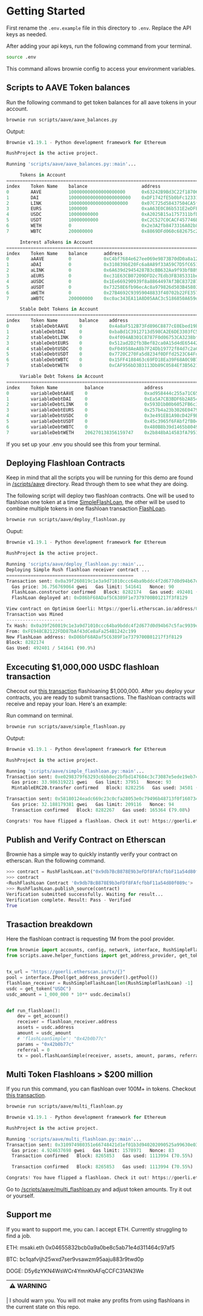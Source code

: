 # Getting Started

First rename the `.env.example` file in this directory to `.env`. Replace the API keys as needed.

After adding your api keys, run the following command from your terminal.

```bash
source .env
```

This command allows brownie config to access your environment variables.

## Scripts to AAVE Token balances

Run the following command to get token balances for all aave tokens in your account.

```bash
brownie run scripts/aave/aave_balances.py
```

Output:

```python
Brownie v1.19.1 - Python development framework for Ethereum

RushProject is the active project.

Running 'scripts/aave/aave_balances.py::main'...

     Tokens in Account
====================================================================================================
index    Token Name    balance                    address
0        AAVE          100000000000000000000      0x63242B9Bd3C22f18706d5c4E627B4735973f1f07
1        DAI           10000000000000000000000    0xDF1742fE5b0bFc12331D8EAec6b478DfDbD31464
2        LINK          1000000000000000000000     0x07C725d58437504CA5f814AE406e70E21C5e8e9e
3        EURS          1000000                    0xaA63E0C86b531E2eDFE9F91F6436dF20C301963D
4        USDC          10000000000                0xA2025B15a1757311bfD68cb14eaeFCc237AF5b43
5        USDT          10000000000                0xC2C527C0CACF457746Bd31B2a698Fe89de2b6d49
6        WETH          0                          0x2e3A2fb8473316A02b8A297B982498E661E1f6f5
7        WBTC          200000000                  0x8869DFd060c682675c2A8aE5B21F2cF738A0E3CE

     Interest aTokens in Account
====================================================================================================
index    Token Name    balance      address
0        aAAVE         0            0xC4bf7684e627ee069e9873B70dD0a8a1241bf72c
1        aDAI          0            0x310839bE20Fc6a8A89f33A59C7D5fC651365068f
2        aLINK         0            0x6A639d29454287B3cBB632Aa9f93bfB89E3fd18f
3        aEURS         0            0xc31E63CB07209DFD2c7Edb3FB385331be2a17209
4        aUSDC         0            0x1Ee669290939f8a8864497Af3BC83728715265FF
5        aUSDT         0            0x73258E6fb96ecAc8a979826d503B45803a382d68
6        aWETH         0            0x27B4692C93959048833f40702b22FE3578E77759
7        aWBTC         200000000    0xc0ac343EA11A8D05AAC3c5186850A659dD40B81B

     Stable Debt Tokens in Account
====================================================================================================
index    Token Name        balance    address
0        stableDebtAAVE    0          0x4a8aF512B73Fd896C8877cE0Ebed19b0a11B593C
1        stableDebtDAI     0          0xbaBd1C3912713d598CA2E6DE3303fC59b19d0B0F
2        stableDebtLINK    0          0x4f094AB301C8787F0d06753CA3238bfA9CFB9c91
3        stableDebtEURS    0          0x512ad2D2fb3Bef82ca0A15d4dE6544246e2D32c7
4        stableDebtUSDC    0          0xF04958AeA8b7F24Db19772f84d7c2aC801D9Cf8b
5        stableDebtUSDT    0          0x7720C270Fa5d8234f0DFfd2523C64FdeB333Fa50
6        stableDebtWBTC    0          0x15FF4188463c69FD18Ea39F68A0C9B730E23dE81
7        stableDebtWETH    0          0xCAF956bD3B3113Db89C0584Ef3B562153faB87D5

     Variable Debt Tokens in Account
====================================================================================================
index    Token Name          balance               address
0        variableDebtAAVE    0                     0xad958444c255a71C659f7c30e18AFafdE910EB5a
1        variableDebtDAI     0                     0xEa5A7CB3BDF6b2A8541bd50aFF270453F1505A72
2        variableDebtLINK    0                     0x593D1bB0b6052FB6c3423C42FA62275b3D95a943
3        variableDebtEURS    0                     0x257b4a23b3026E04790c39fD3Edd7101E5F31192
4        variableDebtUSDC    0                     0x3e491EB1A98cD42F9BBa388076Fd7a74B3470CA0
5        variableDebtUSDT    0                     0x45c3965f6FAbf2fB04e3FE019853813B2B7cC3A3
6        variableDebtWBTC    0                     0x480B8b39d1465b8049fbf03b8E0a072Ab7C9A422
7        variableDebtWETH    206270138356159747    0x2b848bA14583fA79519Ee71E7038D0d1061cd0F1

```

If you set up your .env you should see this from your terminal.

## Deploying Flashloan Contracts

Keep in mind that all the scripts you will be running for this demo are found in [/scripts/aave](./scripts/aave/) directory. Read through them to see what they are doing.

The following script will deploy two flashloan contracts. One will be used to flashloan one token at a time [SimpleFlashLoan](./contracts/rush/flashloan/RushSimpleFlashLoan.sol), the other will be used to combine multiple tokens in one flashloan transaction [FlashLoan](./contracts/rush/flashloan/RushFlashLoan.sol).

```bash
brownie run scripts/aave/deploy_flashloan.py
```

Ouput:

```python
Brownie v1.19.1 - Python development framework for Ethereum

RushProject is the active project.

Running 'scripts/aave/deploy_flashloan.py::main'...
Deploying Simple Rush flashloan receiver contract ...
===============================================
Transaction sent: 0x0a39f260819c1e3a9d71010ccc64ba9bddc4f2d677d0d94b67c5fac9939cb520
  Gas price: 36.756769064 gwei   Gas limit: 541641   Nonce: 90
  FlashLoan.constructor confirmed   Block: 8282174   Gas used: 492401 (90.91%)
  FlashLoan deployed at: 0xD86bF68ADaf5C6389F1e7379700B01217f3f8129

View contract on Optimism Goerli: https://goerli.etherscan.io/address/0xD86bF68ADaf5C6389F1e7379700B01217f3f8129
Transaction was Mined
---------------------
Tx Hash: 0x0a39f260819c1e3a9d71010ccc64ba9bddc4f2d677d0d94b67c5fac9939cb520
From: 0xFE948CB2122FDD87bAf43dCe8aFa254B1242c199
New FlashLoan address: 0xD86bF68ADaf5C6389F1e7379700B01217f3f8129
Block: 8282174
Gas Used: 492401 / 541641 (90.9%)

```

## Excecuting $1,000,000 USDC flashloan transaction

Checout out [this transaction](https://goerli.etherscan.io/tx/0x58180124eadc669c23c0cfa28053e0c79496b48713f0f160734710ace2b92577) flashloaning $1,000,000.
After you deploy your contracts, you are ready to submit transactions. The flashloan contracts will receive and repay your loan. Here's an example:

Run command on terminal.

```bash
brownie run scripts/aave/simple_flashloan.py
```

Output:

```python
Brownie v1.19.1 - Python development framework for Ethereum

RushProject is the active project.

Running 'scripts/aave/simple_flashloan.py::main'...
Transaction sent: 0xe0298379f63293c6bb8ec2bfbd147684c3c73087e5ede19eb7409bcd844fcabb
  Gas price: 33.986319221 gwei   Gas limit: 37951   Nonce: 93
  MintableERC20.transfer confirmed   Block: 8282256   Gas used: 34501 (90.91%)

Transaction sent: 0x58180124eadc669c23c0cfa28053e0c79496b48713f0f160734710ace2b92577
  Gas price: 32.188179381 gwei   Gas limit: 209116   Nonce: 94
  Transaction confirmed   Block: 8282267   Gas used: 165364 (79.08%)

Congrats! You have flipped a flashloan. Check it out! https://goerli.etherscan.io/tx/0x58180124eadc669c23c0cfa28053e0c79496b48713f0f160734710ace2b92577
```

## Publish and Verify Contract on Etherscan

Brownie has a simple way to quickly instantly verify your contract on etherscan. Run the following command.

```python
>>> contract = RushFlashLoan.at("0x9db7BcB878E9b3eFDf8FAfcfbbF11a54d80f089c")
>>> contract
<RushFlashLoan Contract '0x9db7BcB878E9b3eFDf8FAfcfbbF11a54d80f089c'>
>>> RushFlashLoan.publish_source(contract)
Verification submitted successfully. Waiting for result...
Verification complete. Result: Pass - Verified
True
```

## Trasaction breakdown

Here the flashloan contract is requesting 1M from the pool provider.

```python
from brownie import accounts, config, network, interface, RushSimpleFlashLoan
from scripts.aave.helper_functions import get_address_provider, get_token, get_account


tx_url = "https://goerli.etherscan.io/tx/{}"
pool = interface.IPool(get_address_provider().getPool())
flashloan_receiver = RushSimpleFlashLoan[len(RushSimpleFlashLoan) -1]
usdc = get_token("USDC")
usdc_amount = 1_000_000 * 10** usdc.decimals()


def run_flashloan():
    dev = get_account()
    receiver = flashloan_receiver.address
    assets = usdc.address
    amount = usdc_amount
    # 'flashLoanSimple': "0x42b0b77c"
    params = "0x42b0b77c"
    referral = 0
    tx = pool.flashLoanSimple(receiver, assets, amount, params, referral, {"from": dev})
```

## Multi Token Flashloans > $200 million

If you run this command, you can flashloan over 100M+ in tokens. Checkout [this transaction](https://goerli.etherscan.io/tx/0x310974980351e66748421d1ef01b3d940202090525a99630e03150cb9aeae859).

```bash
brownie run scripts/aave/multi_flashloan.py
```

```python
Brownie v1.19.1 - Python development framework for Ethereum

RushProject is the active project.

Running 'scripts/aave/multi_flashloan.py::main'...
Transaction sent: 0x310974980351e66748421d1ef01b3d940202090525a99630e03150cb9aeae859
  Gas price: 4.924637698 gwei   Gas limit: 1578971   Nonce: 83
  Transaction confirmed   Block: 8265853   Gas used: 1113994 (70.55%)

  Transaction confirmed   Block: 8265853   Gas used: 1113994 (70.55%)

Congrats! You have flipped a flashloan. Check it out! https://goerli.etherscan.io/tx/0x310974980351e66748421d1ef01b3d940202090525a99630e03150cb9aeae859

```

Go to [/scripts/aave/multi_flashloan.py](./scripts/aave/multi_flashloan.py) and adjust token amounts. Try it out or yourself.

## Support me

If you want to support me, you can. I accept ETH. Currently struggling to find a job.

ETH: msaki.eth 0x04655832bcb0a9a0be8c5ab71e4d311464c97af5

BTC: bc1qafvljh25wxd7ser9vsawzm95aaju883r9twd0p

DOGE: D5y6zYKN4WsWCr4YmnKhAFqCCFC31AN3We

| :warning: WARNING |
| :---------------- |

| I should warn you. You will not make any profits from using flashloans in the current state on this repo.
